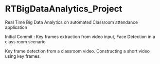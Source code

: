 # RTBigDataAnalytics_Project
Real Time Big Data Analytics on automated Classroom attendance application

Initial Commit : Key frames extraction from video input, Face Detection in a class room scenario

Key frame detection from a classroom video.
Constructing a short video using key frames.

